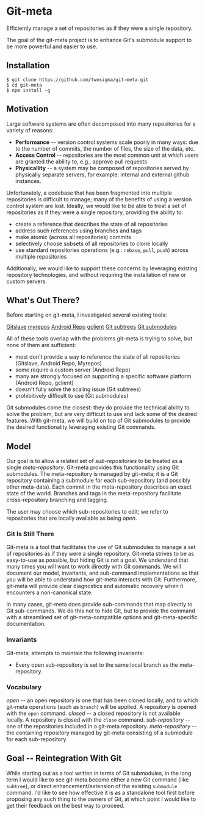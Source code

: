 <!--
    Copyright (c) 2016, Two Sigma Open Source
    All rights reserved.

    Redistribution and use in source and binary forms, with or without
    modification, are permitted provided that the following conditions are met:

    * Redistributions of source code must retain the above copyright notice,
      this list of conditions and the following disclaimer.

    * Redistributions in binary form must reproduce the above copyright notice,
      this list of conditions and the following disclaimer in the documentation
      and/or other materials provided with the distribution.

    * Neither the name of git-meta nor the names of its
      contributors may be used to endorse or promote products derived from
      this software without specific prior written permission.

    THIS SOFTWARE IS PROVIDED BY THE COPYRIGHT HOLDERS AND CONTRIBUTORS "AS IS"
    AND ANY EXPRESS OR IMPLIED WARRANTIES, INCLUDING, BUT NOT LIMITED TO, THE
    IMPLIED WARRANTIES OF MERCHANTABILITY AND FITNESS FOR A PARTICULAR PURPOSE
    ARE DISCLAIMED. IN NO EVENT SHALL THE COPYRIGHT HOLDER OR CONTRIBUTORS BE
    LIABLE FOR ANY DIRECT, INDIRECT, INCIDENTAL, SPECIAL, EXEMPLARY, OR
    CONSEQUENTIAL DAMAGES (INCLUDING, BUT NOT LIMITED TO, PROCUREMENT OF
    SUBSTITUTE GOODS OR SERVICES; LOSS OF USE, DATA, OR PROFITS; OR BUSINESS
    INTERRUPTION) HOWEVER CAUSED AND ON ANY THEORY OF LIABILITY, WHETHER IN
    CONTRACT, STRICT LIABILITY, OR TORT (INCLUDING NEGLIGENCE OR OTHERWISE)
    ARISING IN ANY WAY OUT OF THE USE OF THIS SOFTWARE, EVEN IF ADVISED OF THE
    POSSIBILITY OF SUCH DAMAGE.
-->

# Git-meta

Efficiently manage a set of repositories as if they were a single repository.

The goal of the git-meta project is to enhance Git's submodule support to be more
powerful and easier to use.

## Installation

    $ git clone https://github.com/twosigma/git-meta.git
    $ cd git-meta
    $ npm install -g

## Motivation

Large software systems are often decomposed into many repositories for a
variety of reasons:

- __Performance__ --  version control systems scale poorly in many ways: due to
  the number of commits, the number of files, the size of the data, etc.
- __Access Control__ -- repositories are the most common unit at which users
  are granted the ability to, e.g., approve pull requests
- __Physicallity__ -- a system may be composed of repositories served by
  physically separate servers, for example: internal and external github
  instances.

Unfortunately, a codebase that has been fragmented into multiple repositories
is difficult to manage; many of the benefits of using a version control system
are lost.  Ideally, we would like to be able to treat a set of repositories as
if they were a single repository, providing the ability to:

- create a reference that describes the state of all repositories
- address such references using branches and tags
- make atomic (across all repositories) commits
- selectively choose subsets of all repositories to clone locally
- use standard repositories operations (e.g.: `rebase`, `pull`, `push`) across
  multiple repositories

Additionally, we would like to support these concerns by leveraging existing
repository technologies, and without requiring the installation of new or
custom servers.

## What's Out There?

Before starting on git-meta, I investigated several existing tools:

[Gitslave](http://gitslave.sourceforge.net)
[myrepos](https://myrepos.branchable.com)
[Android Repo](https://source.android.com/source/using-repo.html)
[gclient](http://dev.chromium.org/developers/how-tos/depottools#TOC-gclient)
[Git subtrees](https://git-scm.com/book/en/v1/Git-Tools-Subtree-Merging)
[Git submodules](https://git-scm.com/docs/git-submodule)

All of these tools overlap with the problems git-meta is trying to solve, but none
of them are sufficient:

- most don't provide a way to reference the state of all repositories
  (Gitslave, Android Repo, Myrepos)
- some require a custom server (Android Repo)
- many are strongly focused on supporting a specific software platform (Android
  Repo, gclient)
- doesn't fully solve the scaling issue (Git subtrees)
- prohibitively difficult to use (Git submodules)

Git submodules come the closest: they do provide the technical ability to solve
the problem, but are very difficult to use and lack some of the desired
features.  With git-meta, we will build on top of Git submodules to provide the
desired functionality leveraging existing Git commands.

## Model

Our goal is to allow a related set of *sub-repositories* to be treated as a
single *meta-repository*.  Git-meta provides this functionality using Git
submodules.  The meta-repository is managed by git-meta; it is a Git repository
containing a submodule for each sub-repository (and possibly other meta-data).
Each commit in the meta-repository describes an exact state of the world.
Branches and tags in the meta-repository facilitate cross-repository branching
and tagging.

The user may choose which sub-repositories to edit; we refer to repositories
that are locally available as being *open*.

### Git Is Still There

Git-meta is a tool that facilitates the use of Git submodules to manage a set of
repositories as if they were a single repository.  Git-meta strives to be as
easy-to-use as possible, but hiding Git is not a goal.  We understand that many
times you will want to work directly with Git commands.  We will document our
model, invariants, and sub-command implementations so that you will be able to
understand how git-meta interacts with Git.  Furthermore, git-meta will provide 
clear diagnostics and automatic recovery when it encounters a non-canonical state.

In many cases, git-meta does provide sub-commands that map directly to Git
sub-commands.  We do this not to hide Git, but to provide the command with a
streamlined set of git-meta-compatible options and git-meta-specific documentation.

### Invariants

Git-meta, attempts to maintain the following invariants:

- Every open sub-repository is set to the same local branch as the
  meta-repository.

### Vocabulary

*open* -- an open repository is one that has been cloned locally, and
to which git-meta operations (such as `branch`) will be applied.  A repository is
opened with the `open` command.
*closed* -- a closed repository is not available locally.  A repository is
closed with the `close` command.
*sub-repository* -- one of the repositories included in a git-meta repository.
*meta-repository* -- the containing repository managed by git-meta consisting of a
submodule for each sub-repository

## Goal -- Reintegration With Git

While starting out as a tool written in terms of Git submodules, in the long
term I would like to see git-meta become either a new Git command (like `subtree`),
or direct enhancement/extension of the existing `submodule` command.  I'd like
to see how effective it is as a standalone tool first before proposing any such
thing to the owners of Git, at which point I would like to get their feedback
on the best way to proceed.
